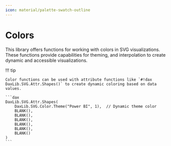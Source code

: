 ```yaml
---
icon: material/palette-swatch-outline
---
```


# Colors

This library offers functions for working with colors in SVG visualizations. These functions provide capabilities for theming, and interpolation to create dynamic and accessible visualizations.

!!! tip

    Color functions can be used with attribute functions like `#!dax DaxLib.SVG.Attr.Shapes()` to create dynamic coloring based on data values.

    ```dax
    DaxLib.SVG.Attr.Shapes(
        DaxLib.SVG.Color.Theme("Power BI", 1),  // Dynamic theme color
        BLANK(), 
        BLANK(), 
        BLANK(), 
        BLANK(), 
        BLANK(), 
        BLANK()
    )
    ```